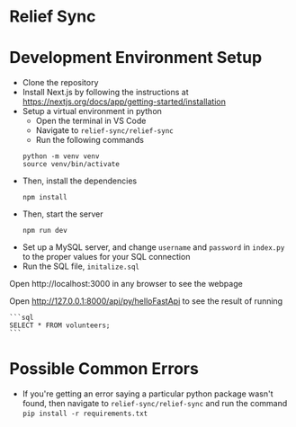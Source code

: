 # Relief Sync

# Development Environment Setup

* Clone the repository
* Install Next.js by following the instructions at https://nextjs.org/docs/app/getting-started/installation
* Setup a virtual environment in python
    * Open the terminal in VS Code
    * Navigate to ```relief-sync/relief-sync```
    * Run the following commands
    ```
    python -m venv venv
    source venv/bin/activate
    ```
* Then, install the dependencies
    ```
    npm install
    ```
* Then, start the server
    ```
    npm run dev
    ```
* Set up a MySQL server, and change ```username``` and ```password``` in ```index.py``` to the proper values for your SQL connection
* Run the SQL file, ```initalize.sql```

Open http://localhost:3000 in any browser to see the webpage

Open http://127.0.0.1:8000/api/py/helloFastApi to see the result of running

    ```sql
    SELECT * FROM volunteers;
    ```

# Possible Common Errors

* If you're getting an error saying a particular python package wasn't found, then navigate to ```relief-sync/relief-sync``` and run the command ```pip install -r requirements.txt```